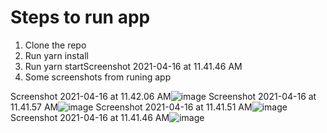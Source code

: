 # Steps to run app
1. Clone the repo
2. Run yarn install
3. Run yarn startScreenshot 2021-04-16 at 11.41.46 AM
4. Some screenshots from runing app

Screenshot 2021-04-16 at 11.42.06 AM![image](https://user-images.githubusercontent.com/26080598/114979799-20176d80-9ea9-11eb-8f67-2f96b6a97fcb.png)
Screenshot 2021-04-16 at 11.41.57 AM![image](https://user-images.githubusercontent.com/26080598/114979876-3a514b80-9ea9-11eb-8cfb-fc5a1ce8fbb4.png)
Screenshot 2021-04-16 at 11.41.51 AM![image](https://user-images.githubusercontent.com/26080598/114979905-44734a00-9ea9-11eb-9f40-3d5c44a33fff.png)
Screenshot 2021-04-16 at 11.41.46 AM![image](https://user-images.githubusercontent.com/26080598/114979926-4ccb8500-9ea9-11eb-88c3-642751e1b1a3.png)
